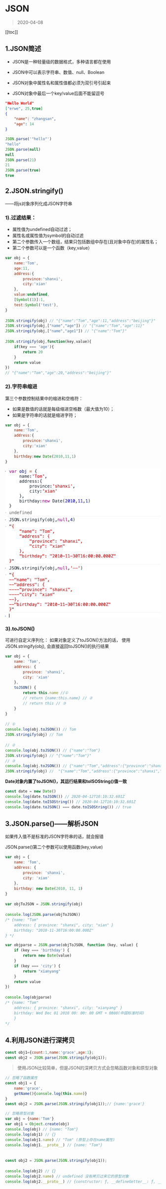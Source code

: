 # JSON
>2020-04-08
<tag-part tagName="json"/><tag-part tagName="js"/>

[[toc]]

## 1.JSON简述

* JSON是一种轻量级的数据格式，多种语言都在使用

* JSON中可以表示字符串、数值、null、Boolean

* JSON对象中属性名和属性值都必须为双引号引起来

* JSON对象中最后一个key/value后面不能留逗号

```json
"Hello World"
["erwe", 25,true]
{
    "name": "zhangsan",
    "age": 14
}
```

```js
JSON.parse('"hello"')
"hello"
JSON.parse(null)
null
JSON.parse(21)
21
JSON.parse(true)
true
```

## 2.JSON.stringify()

——将js对象序列化成JSON字符串

### 1).过滤结果：

* 属性值为undefined自动过滤；
* 属性名或属性值为symbol的自动过滤
* 第二个参数传入一个数组，结果只包括数组中存在(且对象中存在)的属性名；
* 第二个参数可以是一个函数（key,value）

```js
var obj = {
    name:'Tom',
    age:11,
    address:{
        province:'shanxi',
        city:'xian'
    },
    value:undefined,
    [Symbol(1)]:1,
    test:Symbol('test'),
}

JSON.stringify(obj) // "{"name":"Tom","age":11,"address":"beijing"}"
JSON.stringify(obj,["name","age"]) // "{"name":"Tom","age":11}"
JSON.stringify(obj,["name","age1"]) // "{"name":"Tom"}"

JSON.stringify(obj,function(key,value){
    if(key === 'age'){
        return 20
    }
    return value
})
// "{"name":"Tom","age":20,"address":"beijing"}"
```
### 2).字符串缩进

第三个参数控制结果中的缩进和空格符：

* 如果是数值的话就是每级缩进空格数（最大值为10）；
* 如果是字符串的话就是缩进字符；

```js
var obj = {
    name:'Tom',
    address:{
        province:'shanxi',
        city:'xian'
    },
    birthday:new Date(2010,11,1)
}
```

![json-stringify.png](../images/json-stringify.png)


### 3).toJSON()

可进行自定义序列化：
如果对象定义了toJSON()方法的话，
使用JSON.stringify(obj),
会直接返回toJSON()的执行结果

```js
var obj = {
    name: 'Tom',
    address: {
        province: 'shanxi',
        city: 'xian'
    },
    toJSON() {
        return this.name //①
        // return {name:this.name} // ②
        // return this // ③  
    }
}

// ①
console.log(obj.toJSON()) // Tom
JSON.stringify(obj) // Tom

// ②
console.log(obj.toJSON()) // {"name":"Tom"}
JSON.stringify(obj) // "{"name":"Tom"}"
// ③ 
console.log(obj.toJSON()) // {"name":"Tom","address":{"province":"shanxi","city":"xian"}}
JSON.stringify(obj) //  "{"name":"Tom","address":{"province":"shanxi","city":"xian"}}"
```



**Date对象内置了toJSON()，其运行结果和toISOString()值一致**

```js
const date = new Date()
console.log(date.toJSON()) // 2020-04-12T10:10:32.601Z
console.log(date.toISOString()) // 2020-04-12T10:10:32.601Z
console.log(date.toJSON() === date.toISOString()) // true
```

## 3.JSON.parse()——解析JSON

如果传入值不是标准的JSON字符串的话，就会报错

JSON.parse()第二个参数可以使用函数(key,value)

```js
var obj = {
    name: 'Tom',
    address: {
        province: 'shanxi',
        city: 'xian'
    },
    birthday: new Date(2010, 11, 1)
}

var objToJSON = JSON.stringify(obj)

console.log(JSON.parse(objToJSON)) 
/* {name: "Tom"
    address: { province: "shanxi", city: "xian" }
    birthday: "2010-11-30T16:00:00.000Z"
} */
```

```js
var objparse = JSON.parse(objToJSON, function (key, value) {
    if (key === 'birthday') {
        return new Date(value)
    }
    if (key === 'city') {
        return "xianyang"
    }
    return value
})

console.log(objparse)
/* {name: "Tom"
    address: { province: "shanxi", city: "xianyang" }
    birthday: Wed Dec 01 2010 00: 00: 00 GMT + 0800(中国标准时间) 
    }
*/
```

## 4.利用JSON进行深拷贝

```js
const obj1={count:1,name:'grace',age:1};
const obj2 = JSON.parse(JSON.stringify(obj1));
```

> 使用JSON比较简单，但是JSON的深拷贝方式会忽略函数对象和原型对象

```js
// 忽略了函数属性
const obj1 = {
    name:'grace',
    getName(){console.log(this.name)}
}
const obj2 = JSON.parse(JSON.stringify(obj1));// {name:'grace'}
```

```js
// 忽略原型对象
var obj = {name:'Tom'}
var obj1 = Object.create(obj)
console.log(obj) // {name: "Tom"}
console.log(obj1) // {}
console.log(obj1.name) // "Tom" (原型上存在name属性)
console.log(obj1.__proto__) // {name: "Tom"}


const obj2 = JSON.parse(JSON.stringify(obj1));

console.log(obj2) // {}
console.log(obj2.name) // undefined 没有拷贝过来它的原型对象
console.log(obj2.__proto__) // {constructor: ƒ, __defineGetter__: ƒ, __defineSetter__: ƒ, hasOwnProperty: ƒ, …}（对象的原型）
```

